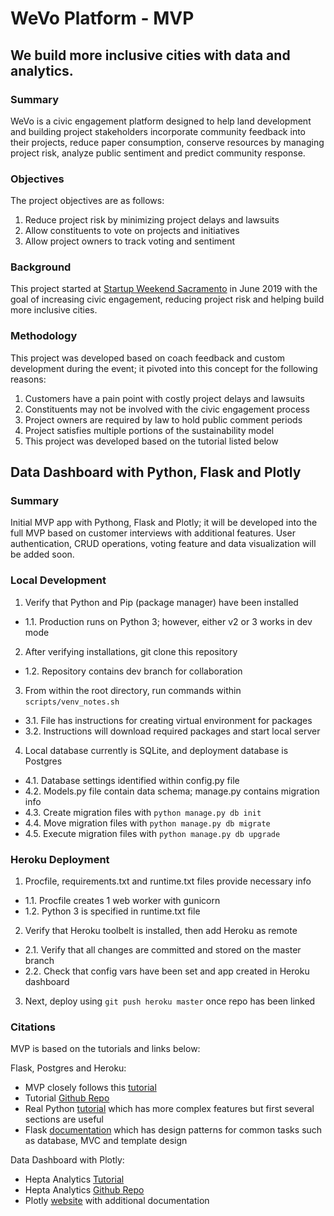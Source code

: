 # WeVo Platform - MVP

## We build more inclusive cities with data and analytics.

### Summary

WeVo is a civic engagement platform designed to help land development and building project stakeholders incorporate community feedback into their projects, reduce paper consumption, conserve resources by managing project risk, analyze public sentiment and predict community response.

### Objectives

The project objectives are as follows:

1. Reduce project risk by minimizing project delays and lawsuits
2. Allow constituents to vote on projects and initiatives
3. Allow project owners to track voting and sentiment

### Background

This project started at [Startup Weekend Sacramento](http://communities.techstars.com/usa/sacramento/startup-weekend/14400) in June 2019 with the goal of increasing civic engagement, reducing project risk and helping build more inclusive cities.

### Methodology

This project was developed based on coach feedback and custom development during the event; it pivoted into this concept for the following reasons:

1. Customers have a pain point with costly project delays and lawsuits
2. Constituents may not be involved with the civic engagement process
3. Project owners are required by law to hold public comment periods
4. Project satisfies multiple portions of the sustainability model
5. This project was developed based on the tutorial listed below

## Data Dashboard with Python, Flask and Plotly

### Summary

Initial MVP app with Pythong, Flask and Plotly; it will be developed into the full MVP based on customer interviews with additional features. User authentication, CRUD operations, voting feature and data visualization will be added soon.

### Local Development

1. Verify that Python and Pip (package manager) have been installed
* 1.1. Production runs on Python 3; however, either v2 or 3 works in dev mode
2. After verifying installations, git clone this repository
* 1.2. Repository contains dev branch for collaboration
3. From within the root directory, run commands within `scripts/venv_notes.sh`
* 3.1. File has instructions for creating virtual environment for packages
* 3.2. Instructions will download required packages and start local server
4. Local database currently is SQLite, and deployment database is Postgres
* 4.1. Database settings identified within config.py file
* 4.2. Models.py file contain data schema; manage.py contains migration info
* 4.3. Create migration files with `python manage.py db init`
* 4.4. Move migration files with `python manage.py db migrate`
* 4.5. Execute migration files with `python manage.py db upgrade`

### Heroku Deployment

1. Procfile, requirements.txt and runtime.txt files provide necessary info
* 1.1. Procfile creates 1 web worker with gunicorn
* 1.2. Python 3 is specified in runtime.txt file
2. Verify that Heroku toolbelt is installed, then add Heroku as remote
* 2.1. Verify that all changes are committed and stored on the master branch
* 2.2. Check that config vars have been set and app created in Heroku dashboard
3. Next, deploy using `git push heroku master` once repo has been linked

### Citations

MVP is based on the tutorials and links below:

Flask, Postgres and Heroku:
* MVP closely follows this [tutorial](https://medium.com/@dushan14/create-a-web-application-with-python-flask-postgresql-and-deploy-on-heroku-243d548335cc)
* Tutorial [Github Repo](https://github.com/dushan14/books-store)
* Real Python [tutorial](https://realpython.com/flask-by-example-part-1-project-setup/) which has more complex features but first several sections are useful
* Flask [documentation](http://flask.pocoo.org/docs/1.0/patterns/#patterns) which has design patterns for common tasks such as database, MVC and template design

Data Dashboard with Plotly:
* Hepta Analytics [Tutorial](https://blog.heptanalytics.com/2018/08/07/flask-plotly-dashboard/)
* Hepta Analytics [Github Repo](https://github.com/yvonnegitau/flask-Dashboard)
* Plotly [website](https://plot.ly/products/dash/) with additional documentation
